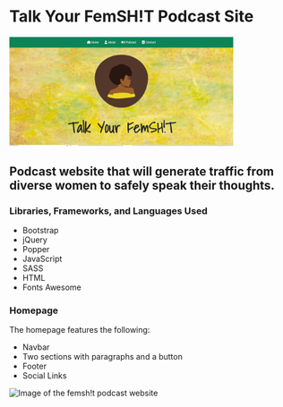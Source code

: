 # Talk Your FemSH!T Podcast Site

<img src="img/newdisplayimg.PNG" alt="Image of the femsh!t podcast website" width="400px" />

## Podcast website that will generate traffic from diverse women to safely speak their thoughts. 

### Libraries, Frameworks, and Languages Used

- Bootstrap
- jQuery
- Popper
- JavaScript
- SASS
- HTML
- Fonts Awesome

### Homepage

The homepage features the following:

- Navbar 
- Two sections with paragraphs and a button
- Footer
- Social Links 

<img src="img/homepageimg.png" alt="Image of the femsh!t podcast website" width="400px" />